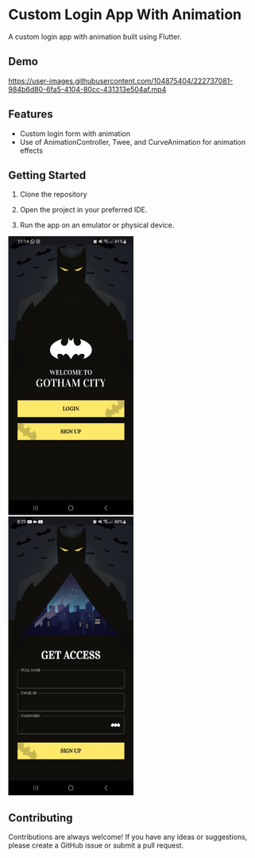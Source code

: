 # Custom Login App With Animation

A custom login app with animation built using Flutter. 

## Demo

https://user-images.githubusercontent.com/104875404/222737081-984b6d80-6fa5-4104-80cc-431313e504af.mp4


## Features

- Custom login form with animation
- Use of AnimationController, Twee, and CurveAnimation for animation effects


## Getting Started

1. Clone the repository

2. Open the project in your preferred IDE.

3. Run the app on an emulator or physical device.

<p float="left">
<img src="web/icons/image_1.jpeg" width="50%" height="50%">
<img src="web/icons/image_2.jpeg" width="50%" height="50%">

## Contributing

Contributions are always welcome! If you have any ideas or suggestions, please create a GitHub issue or submit a pull request.
